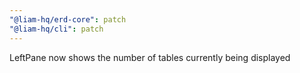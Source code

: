 ```yaml
---
"@liam-hq/erd-core": patch
"@liam-hq/cli": patch
---
```


LeftPane now shows the number of tables currently being displayed
